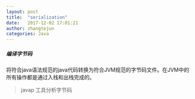 ```yaml
---
layout: post
title:  "serialization"
date:   2017-12-02 17:01:21
author: zhangtejun
categories: Java
---
```

##### 编译字节码
将符合java语法规范的java代码转换为符合JVM规范的字节码文件。在JVM中的所有操作都是通过入栈和出栈完成的。

>javap 工具分析字节码




